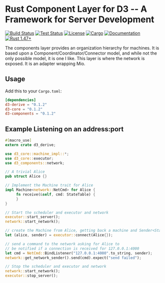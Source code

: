 # Rust Component Layer for D3 -- A Framework for Server Development

[![Build Status](https://github.com/BruceBrown/d3/workflows/Rust/badge.svg)](
https://github.com/brucebrown/d3/actions)
[![Test Status](https://github.com/BruceBrown/d3/workflows/Tests/badge.svg)](
https://github.com/brucebrown/d3/actions)
[![License](https://img.shields.io/badge/license-MIT%20OR%20Apache--2.0-blue.svg)](
https://github.com/BruceBrown/d3#license)
[![Cargo](https://img.shields.io/crates/v/d3-components.svg)](
https://crates.io/crates/d3-components)
[![Documentation](https://docs.rs/d3-components/badge.svg)](
https://docs.rs/d3-components)
[![Rust 1.47+](https://img.shields.io/badge/rust-1.47+-color.svg)](
https://www.rust-lang.org)

The components layer provides an organization hierarchy for machines.
It is based upon a Component/Coordinator/Connector model, and while not the only possible model, it is one I like.
This layer is where the network is exposed. It is an adapter wrapping Mio.

## Usage

Add this to your `Cargo.toml`:

```toml
[dependencies]
d3-derive = "0.1.2"
d3-core = "0.1.2"
d3-components = "0.1.2"
```


## Example Listening on an address:port
```rust
#[macro_use]
extern crate d3_derive;

use d3_core::machine_impl::*;
use d3_core::executor;
use d3_components::network;

// A trivial Alice
pub struct Alice {}

// Implement the Machine trait for Alice
impl Machine<network::NetCmd> for Alice {
     fn receive(&self, cmd: StateTable) {
     }
}

// Start the scheduler and executor and network
executor::start_server();
network::start_network();

// create the Machine from Alice, getting back a machine and Sender<StateTable>.
let (alice, sender) = executor::connect(Alice{});

// send a command to the network asking for Alice to 
// be notified if a connection is received for 127.0.0.1:4000
let cmd = NetCmd::BindListener("127.0.0.1:4000".to_string, sender);
network::get_network_sender().send(cmd).expect("send failed");

// Stop the scheduler and executor and network
network::start_network();
executor::stop_server();
```